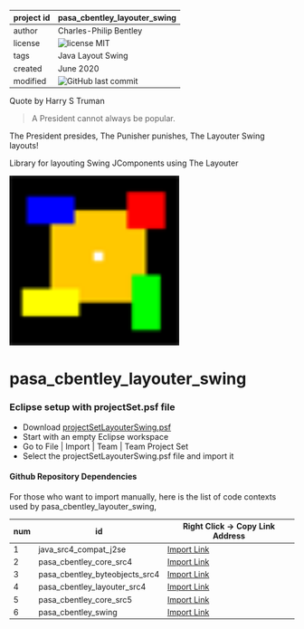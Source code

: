 project id | pasa_cbentley_layouter_swing
------------ | -------------
author | Charles-Philip Bentley
license | ![license MIT](https://img.shields.io/badge/license-MIT-yellowgreen.svg?style=plastic)
tags | Java Layout Swing
created | June 2020
modified | ![GitHub last commit](https://img.shields.io/github/last-commit/cpbentley/pasa_cbentley_layouter_swing.svg?style=plastic)

Quote by Harry S Truman
> A President cannot always be popular.

The President presides,
The Punisher punishes,
The Layouter Swing layouts!

Library for layouting Swing JComponents using The Layouter

<img src="res/logo_layouter_demo_64.png" alt="logo" width="300"/>

# pasa_cbentley_layouter_swing

### Eclipse setup with projectSet.psf file

 * Download [projectSetLayouterSwing.psf](https://github.com/cpbentley/pasa_cbentley_app_hello_ctx/blob/master/projectSetLayouterSwing.psf)
 * Start with an empty Eclipse workspace
 * Go to File | Import | Team | Team Project Set
 * Select the projectSetLayouterSwing.psf file and import it

#### Github Repository Dependencies

For those who want to import manually, here is the list of code contexts used by pasa_cbentley_layouter_swing,

num | id | Right Click -> Copy Link Address
----| -- | -------------
1 | java_src4_compat_j2se | [Import Link](https://github.com/cpbentley/java_src4_compat_j2se)
2 | pasa_cbentley_core_src4 | [Import Link](https://github.com/cpbentley/pasa_cbentley_core_src4)
3 | pasa_cbentley_byteobjects_src4 | [Import Link](https://github.com/cpbentley/pasa_cbentley_byteobjects_src4)
4 | pasa_cbentley_layouter_src4 | [Import Link](https://github.com/cpbentley/pasa_cbentley_layouter_src4)
5 | pasa_cbentley_core_src5 | [Import Link](https://github.com/cpbentley/pasa_cbentley_core_src5)
6 | pasa_cbentley_swing | [Import Link](https://github.com/cpbentley/pasa_cbentley_swing)
